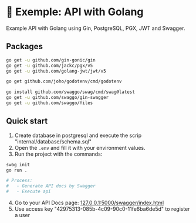 # 📖 Exemple: API with Golang

Example API with Golang using Gin, PostgreSQL, PGX, JWT and Swagger.

## Packages
```bash
go get -u github.com/gin-gonic/gin
go get -u github.com/jackc/pgx/v5
go get -u github.com/golang-jwt/jwt/v5

go get github.com/joho/godotenv/cmd/godotenv

go install github.com/swaggo/swag/cmd/swag@latest
go get -u github.com/swaggo/gin-swagger
go get -u github.com/swaggo/files
```

## Quick start

1. Create database in postgresql and execute the scrip "internal/database/schema.sql"
2. Open the `.env` and fill it with your environment values.
3. Run the project with the commands:

```bash
swag init
go run .

# Process:
#   - Generate API docs by Swagger
#   - Execute api
```

4. Go to your API Docs page: [127.0.0.1:5000/swagger/index.html](http://127.0.0.1:5000/swagger/index.html)
5. Use access key "42975313-085b-4c09-90c0-11fe6ba6de5d" to register a user
